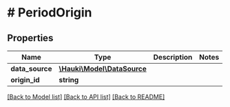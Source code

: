 # # PeriodOrigin

## Properties

Name | Type | Description | Notes
------------ | ------------- | ------------- | -------------
**data_source** | [**\Hauki\Model\DataSource**](DataSource.md) |  |
**origin_id** | **string** |  |

[[Back to Model list]](../../README.md#models) [[Back to API list]](../../README.md#endpoints) [[Back to README]](../../README.md)
